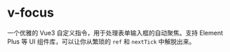 # v-focus
一个优雅的 Vue3 自定义指令，用于处理表单输入框的自动聚焦。支持 Element Plus 等 UI 组件库，可以让你从繁琐的 `ref` 和 `nextTick` 中解脱出来。
